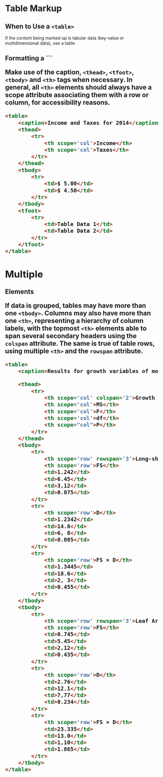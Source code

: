 # Table Markup

## When to Use a `<table>`

If the content being marked up is tabular data (key-value or multidimensional data), use a table.

## Formatting a `<table>``
Make use of the caption, `<thead>`, `<tfoot>`, `<tbody>` and `<th>` tags when necessary. In general, all `<th>` elements should always have a scope attribute associating them with a row or column, for accessibility reasons.

```html
<table>
    <caption>Income and Taxes for 2014</caption>
    <thead>
        <tr>
            <th scope='col'>Income</th>
            <th scope='col'>Taxes</th>
        </tr>
    </thead>
    <tbody>
        <tr>
            <td>$ 5.00</td>
            <td>$ 4.50</td>
        </tr>
    </tbody>
    <tfoot>
        <tr>
            <td>Table Data 1</td>
            <td>Table Data 2</td>
        </tr>
    </tfoot>
</table>
```

## Multiple <tbody> Elements
If data is grouped, tables may have more than one `<tbody>`. Columns may also have more than one `<th>`, representing a hierarchy of column labels, with the topmost `<th>` elements able to span several secondary headers using the `colspan` attribute. The same is true of table rows, using multiple `<th>` and the `rowspan` attribute.

```html
<table>
    <caption>Results for growth variables of mountain birches subjected to fertilization-shade (FS) treatment (two year) and previous-season manual defoliation, D (50% of leaf area).</caption>

    <thead>
        <tr>
            <th scope='col' colspan='2'>Growth variables</th>
            <th scope='col'>MS</th>
            <th scope='col'>F</th>
            <th scope='col'>df</th>
            <th scope="col">P</th>
        </tr>
    </thead>
    <tbody>
        <tr>
            <th scope='row' rowspan='3'>Long-shoot length</th>
            <th scope='row'>FS</th>
            <td>1.242</td>
            <td>6.45</td>
            <td>3,12</td>
            <td>0.075</td>
        </tr>
        <tr>
            <th scope='row'>D</th>
            <td>1.2342</td>
            <td>14.8</td>
            <td>6, 8</td>
            <td>0.005</td>
        </tr>
        <tr>
            <th scope='row'>FS × D</th>
            <td>1.3445</td>
            <td>18.6</td>
            <td>2, 3</td>
            <td>0.455</td>
        </tr>
    </tbody>
    <tbody>
        <tr>
            <th scope='row' rowspan='3'>Leaf Area</th>
            <th scope='row'>FS</th>
            <td>0.745</td>
            <td>5.45</td>
            <td>2,12</td>
            <td>0.435</td>
        </tr>
        <tr>
            <th scope='row'>D</th>
            <td>2.76</td>
            <td>12.1</td>
            <td>7,77</td>
            <td>0.234</td>
        </tr>
        <tr>
            <th scope='row'>FS × D</th>
            <td>23.335</td>
            <td>13.0</td>
            <td>1,10</td>
            <td>1.865</td>
        </tr>
    </tbody>
</table>
```
